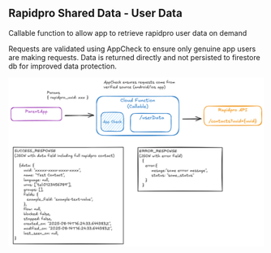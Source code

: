 ## Rapidpro Shared Data - User Data

Callable function to allow app to retrieve rapidpro user data on demand

Requests are validated using AppCheck to ensure only genuine app users are making requests. Data is returned directly and not persisted to firestore db for improved data protection.

![](image.png)
